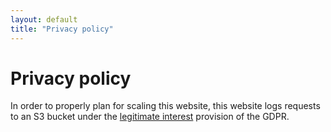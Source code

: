 ```yaml
---
layout: default
title: "Privacy policy"
---
```


# Privacy policy

In order to properly plan for scaling this website, this website logs requests
to an S3 bucket under the [legitimate
interest](https://iapp.org/media/pdf/resource_center/final_cipl_examples_of_legitimate_interest_grounds_for_processing_of_personal_data_16_march_2017.pdf)
provision of the GDPR.
